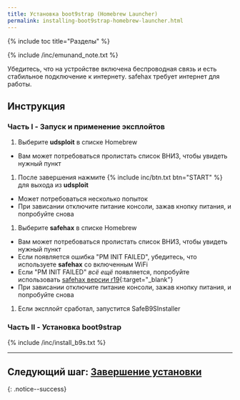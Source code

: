 ```yaml
---
title: Установка boot9strap (Homebrew Launcher)
permalink: installing-boot9strap-homebrew-launcher.html
---
```

{% include toc title="Разделы" %}

{% include /inc/emunand_note.txt %}

Убедитесь, что на устройстве включена беспроводная связь и есть стабильное подключение к интернету. safehax требует интернет для работы.

## Инструкция

### Часть I - Запуск и применение эксплойтов

1. Выберите **udsploit** в списке Homebrew
  + Вам может потребоваться пролистать список ВНИЗ, чтобы увидеть нужный пункт
1. После завершения нажмите {% include inc/btn.txt btn="START" %} для выхода из **udsploit**
  + Может потребоваться несколько попыток
  + При зависании отключите питание консоли, зажав кнопку питания, и попробуйте снова
1. Выберите **safehax** в списке Homebrew
  + Вам может потребоваться пролистать список ВНИЗ, чтобы увидеть нужный пункт
  + Если появляется ошибка "PM INIT FAILED", убедитесь, что используете **safehax** со включенным WiFi
  + Если "PM INIT FAILED" *всё ещё* появляется, попробуйте использовать [safehax версии r19](https://github.com/TiniVi/safehax/releases/tag/r19){:target="_blank"}
  + При зависании отключите питание консоли, зажав кнопку питания, и попробуйте снова
1. Если эксплойт сработал, запустится SafeB9SInstaller

### Часть II - Установка boot9strap

{% include /inc/install_b9s.txt %}

___

## **Следующий шаг:** [Завершение установки](finalizing-setup)
{: .notice--success}


